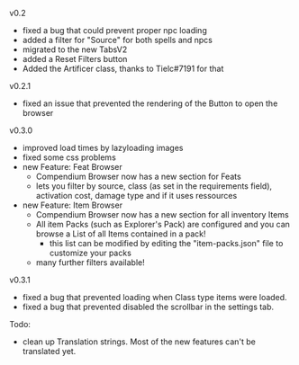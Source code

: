 v0.2
  - fixed a bug that could prevent proper npc loading
  - added a filter for "Source" for both spells and npcs
  - migrated to the new TabsV2
  - added a Reset Filters button
  - Added the Artificer class, thanks to Tielc#7191 for that

v0.2.1
 - fixed an issue that prevented the rendering of the Button to open the browser

v0.3.0
 - improved load times by lazyloading images
 - fixed some css problems
 - new Feature: Feat Browser
    - Compendium Browser now has a new section for Feats
    - lets you filter by source, class (as set in the requirements field), activation cost, damage type and if it uses ressources
 - new Feature: Item Browser
    - Compendium Browser now has a new section for all inventory Items
    - All item Packs (such as Explorer's Pack) are configured and you can browse a List of all Items contained in a pack!
      - this list can be modified by editing the "item-packs.json" file to customize your packs
    - many further filters available!

v0.3.1
  - fixed a bug that prevented loading when Class type items were loaded.
  - fixed a bug that prevented disabled the scrollbar in the settings tab.

Todo:
 - clean up Translation strings. Most of the new features can't be translated yet.
